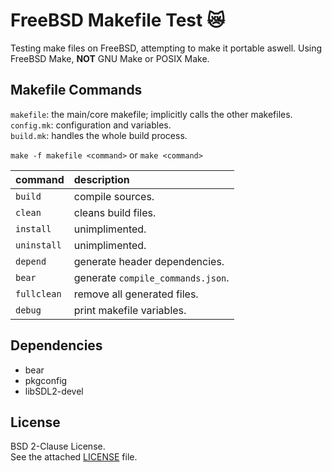 # FreeBSD Makefile Test 😿

Testing make files on FreeBSD, attempting to make it portable aswell. Using
FreeBSD Make, **NOT** GNU Make or POSIX Make.

## Makefile Commands

`makefile`: the main/core makefile; implicitly calls the other makefiles.  
`config.mk`: configuration and variables.  
`build.mk`: handles the whole build process.  

`make -f makefile <command>` or `make <command>`

| command     | description                       |
|:----------- |:--------------------------------- |
| `build`     | compile sources.                  |
| `clean`     | cleans build files.               |
| `install`   | unimplimented.                    |
| `uninstall` | unimplimented.                    |
| `depend`    | generate header dependencies.     |
| `bear`      | generate `compile_commands.json`. |
| `fullclean` | remove all generated files.       |
| `debug`     | print makefile variables.         |

## Dependencies

 - bear
 - pkgconfig
 - libSDL2-devel

## License

BSD 2-Clause License.  
See the attached [LICENSE](/LICENSE) file.
